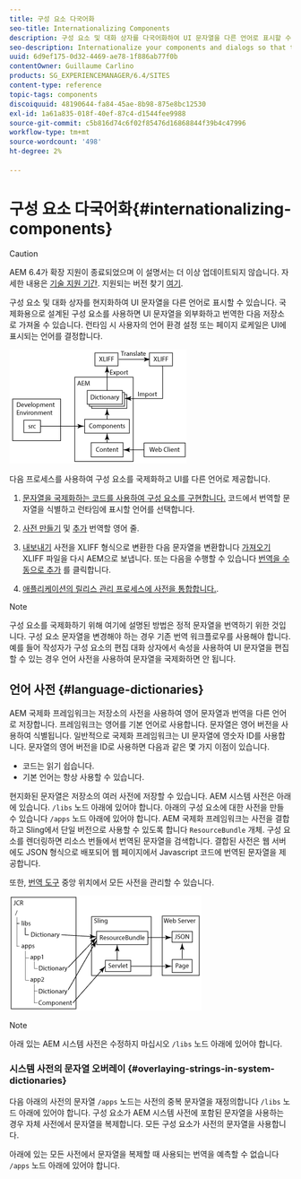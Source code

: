 ```yaml
---
title: 구성 요소 다국어화
seo-title: Internationalizing Components
description: 구성 요소 및 대화 상자를 다국어화하여 UI 문자열을 다른 언어로 표시할 수 있습니다
seo-description: Internationalize your components and dialogs so that their UI strings can be presented in different languages
uuid: 6d9ef175-0d32-4469-ae78-1f886ab77f0b
contentOwner: Guillaume Carlino
products: SG_EXPERIENCEMANAGER/6.4/SITES
content-type: reference
topic-tags: components
discoiquuid: 48190644-fa84-45ae-8b98-875e8bc12530
exl-id: 1a61a835-018f-40ef-87c4-d1544fee9988
source-git-commit: c5b816d74c6f02f85476d16868844f39b4c47996
workflow-type: tm+mt
source-wordcount: '498'
ht-degree: 2%

---
```


# 구성 요소 다국어화{#internationalizing-components}

>[!CAUTION]
>
>AEM 6.4가 확장 지원이 종료되었으며 이 설명서는 더 이상 업데이트되지 않습니다. 자세한 내용은 [기술 지원 기간](https://helpx.adobe.com/kr/support/programs/eol-matrix.html). 지원되는 버전 찾기 [여기](https://experienceleague.adobe.com/docs/).

구성 요소 및 대화 상자를 현지화하여 UI 문자열을 다른 언어로 표시할 수 있습니다. 국제화용으로 설계된 구성 요소를 사용하면 UI 문자열을 외부화하고 번역한 다음 저장소로 가져올 수 있습니다. 런타임 시 사용자의 언어 환경 설정 또는 페이지 로케일은 UI에 표시되는 언어를 결정합니다.

![chlimage_1-9](assets/chlimage_1-9.png)

다음 프로세스를 사용하여 구성 요소를 국제화하고 UI를 다른 언어로 제공합니다.

1. [문자열을 국제화하는 코드를 사용하여 구성 요소를 구현합니다.](/help/sites-developing/i18n-dev.md) 코드에서 번역할 문자열을 식별하고 런타임에 표시할 언어를 선택합니다.
1. [사전 만들기](/help/sites-developing/i18n-translator.md#creating-a-dictionary) 및 [추가](/help/sites-developing/i18n-translator.md#adding-changing-and-removing-strings) 번역할 영어 줄.

1. [내보내기](/help/sites-developing/i18n-translator.md#exporting-a-dictionary) 사전을 XLIFF 형식으로 변환한 다음 문자열을 변환합니다 [가져오기](/help/sites-developing/i18n-translator.md#importing-a-dictionary) XLIFF 파일을 다시 AEM으로 보냅니다. 또는 다음을 수행할 수 있습니다 [번역을 수동으로 추가](/help/sites-developing/i18n-translator.md#editing-translated-strings) 를 클릭합니다.

1. [애플리케이션의 릴리스 관리 프로세스에 사전을 통합합니다.](/help/sites-developing/i18n-translator.md#publishing-dictionaries).

>[!NOTE]
>
>구성 요소를 국제화하기 위해 여기에 설명된 방법은 정적 문자열을 번역하기 위한 것입니다. 구성 요소 문자열을 변경해야 하는 경우 기존 번역 워크플로우를 사용해야 합니다. 예를 들어 작성자가 구성 요소의 편집 대화 상자에서 속성을 사용하여 UI 문자열을 편집할 수 있는 경우 언어 사전을 사용하여 문자열을 국제화하면 안 됩니다.

## 언어 사전 {#language-dictionaries}

AEM 국제화 프레임워크는 저장소의 사전을 사용하여 영어 문자열과 번역을 다른 언어로 저장합니다. 프레임워크는 영어를 기본 언어로 사용합니다. 문자열은 영어 버전을 사용하여 식별됩니다. 일반적으로 국제화 프레임워크는 UI 문자열에 영숫자 ID를 사용합니다. 문자열의 영어 버전을 ID로 사용하면 다음과 같은 몇 가지 이점이 있습니다.

* 코드는 읽기 쉽습니다.
* 기본 언어는 항상 사용할 수 있습니다.

현지화된 문자열은 저장소의 여러 사전에 저장할 수 있습니다. AEM 시스템 사전은 아래에 있습니다. `/libs` 노드 아래에 있어야 합니다. 아래의 구성 요소에 대한 사전을 만들 수 있습니다 `/apps` 노드 아래에 있어야 합니다. AEM 국제화 프레임워크는 사전을 결합하고 Sling에서 단일 버전으로 사용할 수 있도록 합니다 `ResourceBundle` 개체. 구성 요소를 렌더링하면 리소스 번들에서 번역된 문자열을 검색합니다. 결합된 사전은 웹 서버에도 JSON 형식으로 배포되어 웹 페이지에서 Javascript 코드에 번역된 문자열을 제공합니다.

또한, [번역 도구](/help/sites-developing/i18n-translator.md) 중앙 위치에서 모든 사전을 관리할 수 있습니다.

![chlimage_1-10](assets/chlimage_1-10.png)

>[!NOTE]
>
>아래 있는 AEM 시스템 사전은 수정하지 마십시오 `/libs` 노드 아래에 있어야 합니다.

### 시스템 사전의 문자열 오버레이 {#overlaying-strings-in-system-dictionaries}

다음 아래의 사전의 문자열 `/apps` 노드는 사전의 중복 문자열을 재정의합니다 `/libs` 노드 아래에 있어야 합니다. 구성 요소가 AEM 시스템 사전에 포함된 문자열을 사용하는 경우 자체 사전에서 문자열을 복제합니다. 모든 구성 요소가 사전의 문자열을 사용합니다.

아래에 있는 모든 사전에서 문자열을 복제할 때 사용되는 번역을 예측할 수 없습니다 `/apps` 노드 아래에 있어야 합니다.
